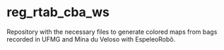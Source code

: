 # reg_rtab_cba_ws
Repository with the necessary files to generate colored maps from bags recorded in UFMG and Mina du Veloso with EspeleoRobô.
